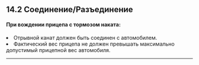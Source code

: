 ## 14.2 Соединение/Разъединение

#### При вождении прицепа с тормозом наката:
<li>Отрывной канат должен быть соединен с автомобилем.</li>
<li>Фактический вес прицепа не должен превышать максимально допустимый прицепной вес автомобиля.</li>

---
